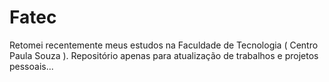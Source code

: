 # Fatec
Retomei recentemente meus estudos na Faculdade de Tecnologia ( Centro Paula Souza ).  Repositório apenas para atualização de trabalhos e projetos pessoais...
